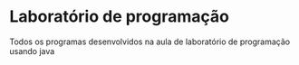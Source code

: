 # Laboratório de programação

Todos os programas desenvolvidos na aula de laboratório de programação usando java
